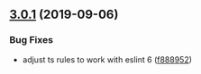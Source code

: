 ## [3.0.1](https://github.com/landau/eslint-config/compare/v3.0.0...v3.0.1) (2019-09-06)


### Bug Fixes

* adjust ts rules to work with eslint 6 ([f888952](https://github.com/landau/eslint-config/commit/f888952))
